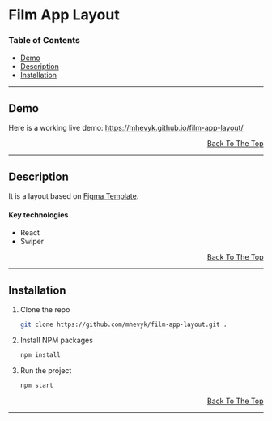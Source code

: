 # Film App Layout

### Table of Contents

- [Demo](#demo)
- [Description](#description)
- [Installation](#installation)

---

## Demo

Here is a working live demo: https://mhevyk.github.io/film-app-layout/

<p align="right">
<a href='#quiz-game'>Back To The Top</a>
</p>

---

## Description

It is a layout based on [Figma Template](https://www.figma.com/community/file/970595453636409922).

#### Key technologies

- React
- Swiper

<p align="right">
<a href='#quiz-game'>Back To The Top</a>
</p>

---

## Installation

1. Clone the repo
   ```sh
   git clone https://github.com/mhevyk/film-app-layout.git .
   ```
2. Install NPM packages
   ```sh
   npm install
   ```
3. Run the project
   ```sh
   npm start
   ```

<p align="right">
<a href='#quiz-game'>Back To The Top</a>
</p>

---